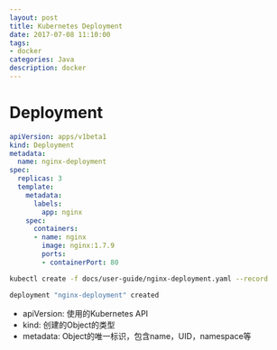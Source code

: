 ```yaml
---
layout: post
title: Kubernetes Deployment
date: 2017-07-08 11:10:00
tags:
- docker
categories: Java
description: docker
---
```


# Deployment


```yaml
apiVersion: apps/v1beta1
kind: Deployment
metadata:
  name: nginx-deployment
spec:
  replicas: 3
  template:
    metadata:
      labels:
        app: nginx
    spec:
      containers:
      - name: nginx
        image: nginx:1.7.9
        ports:
        - containerPort: 80

```


```bash
kubectl create -f docs/user-guide/nginx-deployment.yaml --record
```

```bash
deployment "nginx-deployment" created
```


* apiVersion: 使用的Kubernetes API
* kind: 创建的Object的类型
* metadata: Object的唯一标识，包含name，UID，namespace等


